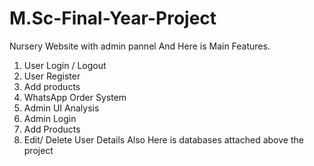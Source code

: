 # M.Sc-Final-Year-Project
Nursery Website with admin pannel
And Here is Main Features.
1. User Login / Logout
2. User Register
3. Add products
4. WhatsApp Order System
5. Admin UI Analysis
6. Admin Login
7. Add Products
8. Edit/ Delete User Details
Also Here is databases attached above the project
   
